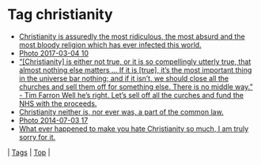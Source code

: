 <!--
title: Tag christianity
date: 2020-06-28T15:26:58.710Z
tags:
-->
# Tag christianity

 * [Christianity is assuredly the most ridiculous, the most absurd and the most bloody religion which has ever infected this world.](142690376779.md)
 * [Photo 2017-03-04 10](157977932254.md)
 * [“[Christianity] is either not true, or it is so compellingly utterly true, that almost nothing else matters … If it is [true], it’s the most important thing in the universe bar nothing; and if it isn’t, we should close all the churches and sell them off for something else. There is no middle way.” - Tim Farron Well he’s right. Let’s sell off all the curches and fund the NHS with the proceeds.](169544821054.md)
 * [Christianity neither is, nor ever was, a part of the common law.](90478078976.md)
 * [Photo 2014-07-03 17](90671462184.md)
 * [What ever happened to make you hate Christianity so much, I am truly sorry for it.](96013291164.md)

| [Tags](tags.md) | [Top](index.md) |
